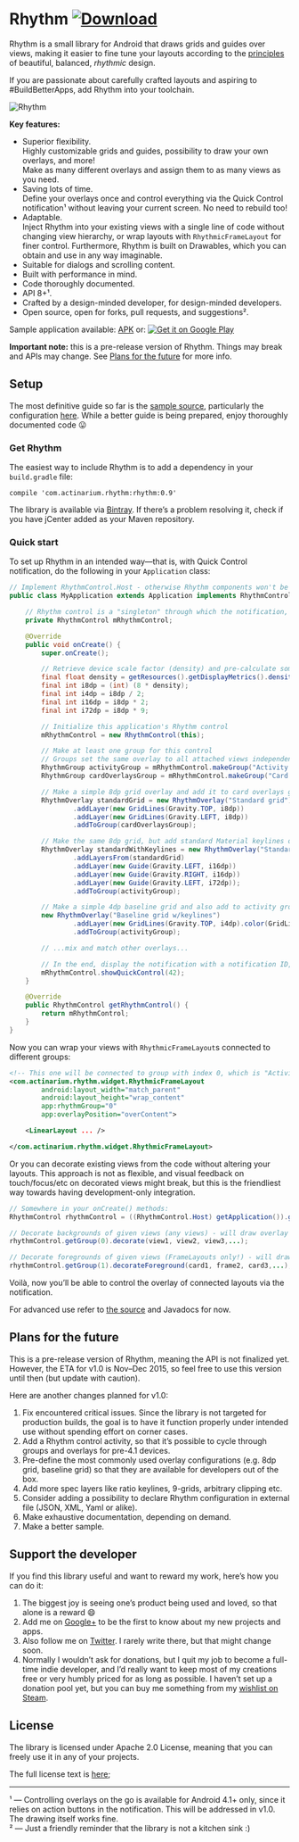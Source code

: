 # Rhythm [![Download](https://api.bintray.com/packages/actinarium/maven/rhythm/images/download.svg)](https://bintray.com/actinarium/maven/rhythm/_latestVersion)

Rhythm is a small library for Android that draws grids and guides over views, making it easier to fine tune
your layouts according to the [principles][mdspec] of beautiful, balanced, _rhythmic_ design.

If you are passionate about carefully crafted layouts and aspiring to #BuildBetterApps, add Rhythm into your toolchain.

![Rhythm][heroimg]

**Key features:**

* Superior flexibility.  
  Highly customizable grids and guides, possibility to draw your own overlays, and more!  
  Make as many different overlays and assign them to as many views as you need.
* Saving lots of time.  
  Define your overlays once and control everything via the Quick Control notification¹ without leaving your current screen.
  No need to rebuild too!  
* Adaptable.  
  Inject Rhythm into your existing views with a single line of code without changing view hierarchy, or wrap layouts
  with `RhythmicFrameLayout` for finer control.
  Furthermore, Rhythm is built on Drawables, which you can obtain and use in any way imaginable.  
* Suitable for dialogs and scrolling content.
* Built with performance in mind.
* Code thoroughly documented.
* API 8+¹.
* Crafted by a design-minded developer, for design-minded developers.
* Open source, open for forks, pull requests, and suggestions².

Sample application available: [APK][apk] or:
[![Get it on Google Play](https://developer.android.com/images/brand/en_generic_rgb_wo_45.png)][playstore]

**Important note:** this is a pre-release version of Rhythm. Things may break and APIs may change.
See [Plans for the future](#plans-for-the-future) for more info.

## Setup

The most definitive guide so far is the [sample source][samplesrc], particularly the configuration [here][appsrc].
While a better guide is being prepared, enjoy thoroughly documented code :stuck_out_tongue:

### Get Rhythm

The easiest way to include Rhythm is to add a dependency in your `build.gradle` file:

```
compile 'com.actinarium.rhythm:rhythm:0.9'
```

The library is available via [Bintray][bintray]. If there’s a problem resolving it, check if you have jCenter added as your
Maven repository.

### Quick start

To set up Rhythm in an intended way—that is, with Quick Control notification, do the following in your `Application` class:

```java
// Implement RhythmControl.Host - otherwise Rhythm components won't be able to access Rhythm control
public class MyApplication extends Application implements RhythmControl.Host {

    // Rhythm control is a "singleton" through which the notification, RhythmicFrameLayouts and the overlays communicate
    private RhythmControl mRhythmControl;

    @Override
    public void onCreate() {
        super.onCreate();

        // Retrieve device scale factor (density) and pre-calculate some common dip values
        final float density = getResources().getDisplayMetrics().density;
        final int i8dp = (int) (8 * density);
        final int i4dp = i8dp / 2;
        final int i16dp = i8dp * 2;
        final int i72dp = i8dp * 9;

        // Initialize this application's Rhythm control
        mRhythmControl = new RhythmControl(this);

        // Make at least one group for this control
        // Groups set the same overlay to all attached views independently from other groups
        RhythmGroup activityGroup = mRhythmControl.makeGroup("Activity top-level");             // assigned index = 0
        RhythmGroup cardOverlaysGroup = mRhythmControl.makeGroup("Card overlays");              // assigned index = 1

        // Make a simple 8dp grid overlay and add it to card overlays group
        RhythmOverlay standardGrid = new RhythmOverlay("Standard grid")
                .addLayer(new GridLines(Gravity.TOP, i8dp))
                .addLayer(new GridLines(Gravity.LEFT, i8dp))
                .addToGroup(cardOverlaysGroup);

        // Make the same 8dp grid, but add standard Material keylines on top. Attach to activity group
        RhythmOverlay standardWithKeylines = new RhythmOverlay("Standard w/ keylines")
                .addLayersFrom(standardGrid)                                           // include standard grid
                .addLayer(new Guide(Gravity.LEFT, i16dp))                              // 16 dp from the left
                .addLayer(new Guide(Gravity.RIGHT, i16dp))                             // 16 dp from the right
                .addLayer(new Guide(Gravity.LEFT, i72dp));                             // 72 dp from the left
                .addToGroup(activityGroup);

        // Make a simple 4dp baseline grid and also add to activity group
        new RhythmOverlay("Baseline grid w/keylines")
                .addLayer(new GridLines(Gravity.TOP, i4dp).color(GridLines.DEFAULT_BASELINE_COLOR))
                .addToGroup(activityGroup);

        // ...mix and match other overlays...

        // In the end, display the notification with a notification ID, which must be unique across your app
        mRhythmControl.showQuickControl(42);
    }

    @Override
    public RhythmControl getRhythmControl() {
        return mRhythmControl;
    }
}
```

Now you can wrap your views with `RhythmicFrameLayout`s connected to different groups:

```xml
<!-- This one will be connected to group with index 0, which is "Activity top-level", and draw the grid over content -->
<com.actinarium.rhythm.widget.RhythmicFrameLayout
        android:layout_width="match_parent"
        android:layout_height="wrap_content"
        app:rhythmGroup="0"
        app:overlayPosition="overContent">

    <LinearLayout ... />

</com.actinarium.rhythm.widget.RhythmicFrameLayout>
```

Or you can decorate existing views from the code without altering your layouts.
This approach is not as flexible, and visual feedback on touch/focus/etc on decorated views might break, but this is the
friendliest way towards having development-only integration.

```java
// Somewhere in your onCreate() methods:
RhythmControl rhythmControl = ((RhythmControl.Host) getApplication()).getRhythmControl();

// Decorate backgrounds of given views (any views) - will draw overlay over background but under view's content
rhythmControl.getGroup(0).decorate(view1, view2, view3,...);

// Decorate foregrounds of given views (FrameLayouts only!) - will draw overlay over content
rhythmControl.getGroup(1).decorateForeground(card1, frame2, card3,...);
```

Voilà, now you’ll be able to control the overlay of connected layouts via the notification.

For advanced use refer to [the source][samplesrc] and Javadocs for now.

## Plans for the future

This is a pre-release version of Rhythm, meaning the API is not finalized yet.
However, the ETA for v1.0 is Nov–Dec 2015, so feel free to use this version until then (but update with caution).

Here are another changes planned for v1.0:

1. Fix encountered critical issues. Since the library is not targeted for production builds, the goal is to have it
   function properly under intended use without spending effort on corner cases.
2. Add a Rhythm control activity, so that it’s possible to cycle through groups and overlays for pre-4.1 devices.
3. Pre-define the most commonly used overlay configurations (e.g. 8dp grid, baseline grid) so that they are available
   for developers out of the box.
4. Add more spec layers like ratio keylines, 9-grids, arbitrary clipping etc.
5. Consider adding a possibility to declare Rhythm configuration in external file (JSON, XML, Yaml or alike).
6. Make exhaustive documentation, depending on demand.
7. Make a better sample.

## Support the developer

If you find this library useful and want to reward my work, here’s how you can do it:

1. The biggest joy is seeing one’s product being used and loved, so that alone is a reward :smile:
2. Add me on [Google+][gplus] to be the first to know about my new projects and apps.
3. Also follow me on [Twitter][twitter]. I rarely write there, but that might change soon.
4. Normally I wouldn’t ask for donations, but I quit my job to become a full-time indie developer, and I’d really want
   to keep most of my creations free or very humbly priced for as long as possible.
   I haven’t set up a donation pool yet, but you can buy me something from my [wishlist on Steam][steam].

## License

The library is licensed under Apache 2.0 License, meaning that you can freely use it in any of your projects.

The full license text is [here][license];

---
¹ — Controlling overlays on the go is available for Android 4.1+ only, since it relies on action buttons
in the notification. This will be addressed in v1.0. The drawing itself works fine.  
² — Just a friendly reminder that the library is not a kitchen sink :)

[mdspec]: http://www.google.com/design/spec/layout/metrics-keylines.html
[bintray]: https://bintray.com/actinarium/maven/rhythm
[license]: https://raw.githubusercontent.com/Actinarium/Rhythm/master/LICENSE
[apk]: https://raw.githubusercontent.com/Actinarium/Rhythm/master/sample/sample-release.apk
[playstore]: https://play.google.com/store/apps/details?id=com.actinarium.rhythm.sample
[samplesrc]: https://github.com/Actinarium/Rhythm/tree/master/sample
[appsrc]: https://github.com/Actinarium/Rhythm/blob/master/sample/src/main/java/com/actinarium/rhythm/sample/RhythmShowcaseApplication.java
[gplus]: https://plus.google.com/u/0/+PaulDanyliuk/posts
[twitter]: https://twitter.com/actinarium
[steam]: http://steamcommunity.com/id/actine/wishlist

[heroimg]: https://github.com/Actinarium/Rhythm/blob/master/images/rhythm-v0.9.png